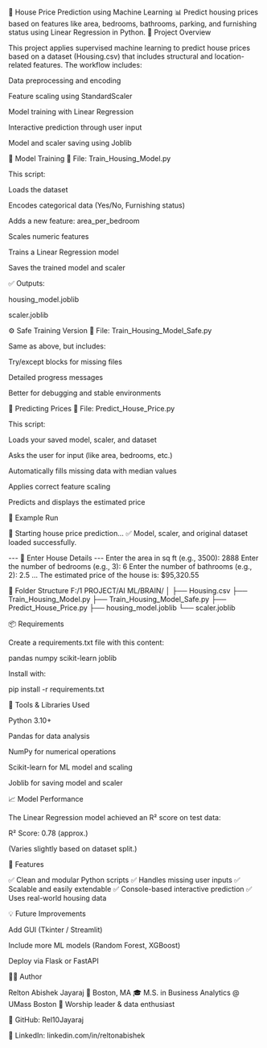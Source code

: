 🏡 House Price Prediction using Machine Learning
📊 Predict housing prices based on features like area, bedrooms, bathrooms, parking, and furnishing status using Linear Regression in Python.
🚀 Project Overview

This project applies supervised machine learning to predict house prices based on a dataset (Housing.csv) that includes structural and location-related features.
The workflow includes:

Data preprocessing and encoding

Feature scaling using StandardScaler

Model training with Linear Regression

Interactive prediction through user input

Model and scaler saving using Joblib

🧠 Model Training
🔹 File: Train_Housing_Model.py

This script:

Loads the dataset

Encodes categorical data (Yes/No, Furnishing status)

Adds a new feature: area_per_bedroom

Scales numeric features

Trains a Linear Regression model

Saves the trained model and scaler

✅ Outputs:

housing_model.joblib

scaler.joblib

⚙️ Safe Training Version
🔹 File: Train_Housing_Model_Safe.py

Same as above, but includes:

Try/except blocks for missing files

Detailed progress messages

Better for debugging and stable environments

💬 Predicting Prices
🔹 File: Predict_House_Price.py

This script:

Loads your saved model, scaler, and dataset

Asks the user for input (like area, bedrooms, etc.)

Automatically fills missing data with median values

Applies correct feature scaling

Predicts and displays the estimated price

📘 Example Run

🚀 Starting house price prediction...
✅ Model, scaler, and original dataset loaded successfully.

--- 🏡 Enter House Details ---
Enter the area in sq ft (e.g., 3500): 2888
Enter the number of bedrooms (e.g., 3): 6
Enter the number of bathrooms (e.g., 2): 2.5
...
The estimated price of the house is: $95,320.55

🧩 Folder Structure
F:/1 PROJECT/AI ML/BRAIN/
│
├── Housing.csv
├── Train_Housing_Model.py
├── Train_Housing_Model_Safe.py
├── Predict_House_Price.py
├── housing_model.joblib
└── scaler.joblib

📦 Requirements

Create a requirements.txt file with this content:

pandas
numpy
scikit-learn
joblib


Install with:

pip install -r requirements.txt

🧰 Tools & Libraries Used

Python 3.10+

Pandas for data analysis

NumPy for numerical operations

Scikit-learn for ML model and scaling

Joblib for saving model and scaler

📈 Model Performance

The Linear Regression model achieved an R² score on test data:

R² Score: 0.78 (approx.)


(Varies slightly based on dataset split.)

🌟 Features

✅ Clean and modular Python scripts
✅ Handles missing user inputs
✅ Scalable and easily extendable
✅ Console-based interactive prediction
✅ Uses real-world housing data


💡 Future Improvements

Add GUI (Tkinter / Streamlit)

Include more ML models (Random Forest, XGBoost)

Deploy via Flask or FastAPI

👨‍💻 Author

Relton Abishek Jayaraj
📍 Boston, MA
🎓 M.S. in Business Analytics @ UMass Boston
🎵 Worship leader & data enthusiast

🔗 GitHub: Rel10Jayaraj

💼 LinkedIn: linkedin.com/in/reltonabishek
